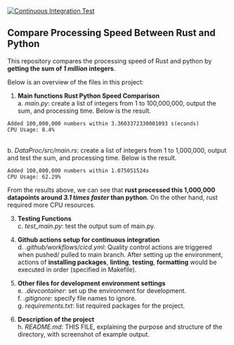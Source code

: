 [![Continuous Integration Test](https://github.com/nogibjj/RustProc_YCLiu/actions/workflows/CICD.yml/badge.svg)](https://github.com/nogibjj/RustProc_YCLiu/actions/workflows/CICD.yml)

## Compare Processing Speed Between Rust and Python 

This repository compares the processing speed of Rust and python by **getting the sum of _1 million_ integers**.

Below is an overview of the files in this project:

1. **Main functions Rust Python Speed Comparison**
   <br>a. _main.py_: create a list of integers from 1 to 100,000,000, output the sum, and processing time. Below is the result.
```
Added 100,000,000 numbers within 3.3603372330001093 s(econds)
CPU Usage: 8.4%
```
   <br>b. _DataProc/src/main.rs_: create a list of integers from 1 to 1,000,000, output and test the sum, and processing time. Below is the result.
```
Added 100,000,000 numbers within 1.075051524s
CPU Usage: 62.29%
```
From the results above, we can see that **rust processed this 1,000,000 datapoints around _3.1 times faster_ than python**. On the other hand, rust required more CPU resources.
 
3. **Testing Functions**
   <br>c. _test_main.py_: test the output sum of main.py.
   
4. **Github actions setup for continuous integration**
  <br>d. _.github/workflows/cicd.yml_: Quality control actions are triggered when pushed/ pulled to main branch. After setting up the environment, actions of **installing packages**, **linting**, **testing**, **formatting** would be executed in order (specified in Makefile). 

5. **Other files for development environment settings**
  <br>e. _.devcontainer_: set up the environment for development.
  <br>f. _.gitignore_: specify file names to ignore.
  <br>g. _requirements.txt_: list required packages for the project.

6. **Description of the project**
   <br>h. _README.md_: THIS FILE, explaining the purpose and structure of the directory, with screenshot of example output.



